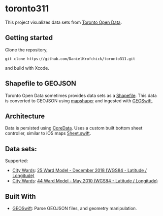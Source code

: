 # toronto311
This project visualizes data sets from [Toronto Open Data](https://www.toronto.ca/city-government/data-research-maps/open-data/).

## Getting started
Clone the repository,
```
git clone https://github.com/DanielKrofchick/toronto311.git
```
and build with Xcode.

## Shapefile to GEOJSON
Toronto Open Data sometimes provides data sets as a [Shapefile](https://en.wikipedia.org/wiki/Shapefile). This data is converted to GEOJSON using [mapshaper](https://mapshaper.org) and ingested with [GEOSwift](https://github.com/GEOSwift/GEOSwift).

## Architecture
Data is persisted using [CoreData](https://developer.apple.com/documentation/coredata).
Uses a custom built bottom sheet controller, similar to iOS maps [Sheet.swift](https://github.com/DanielKrofchick/toronto311/blob/master/Toronto311/View/Sheet.swift).

## Data sets:
Supported:
- [City Wards](https://www.toronto.ca/city-government/data-research-maps/open-data/open-data-catalogue/#29b6fadf-0bd6-2af9-4a8c-8c41da285ad7): [25 Ward Model - December 2018 (WGS84 - Latitude / Longitude)](http://opendata.toronto.ca/gcc/WARD25_OpenData_08072018_wgs84.zip)
- [City Wards](https://www.toronto.ca/city-government/data-research-maps/open-data/open-data-catalogue/#29b6fadf-0bd6-2af9-4a8c-8c41da285ad7): [44 Ward Model - May 2010 (WGS84 - Latitude / Longitude)](http://opendata.toronto.ca/gcc/wards_may2010_wgs84.zip)

## Built With
- [GEOSwift](https://github.com/GEOSwift/GEOSwift): Parse GEOJSON files, and geometry manipulation.
